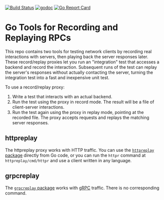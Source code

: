 [![Build Status](https://travis-ci.org/google/go-replayers.svg?branch=master)](https://travis-ci.org/google/go-replayers)
[![godoc](https://godoc.org/github.com/google/go-replayers?status.svg)](https://godoc.org/github.com/google/go-replayers)
[![Go Report Card](https://goreportcard.com/badge/github.com/google/go-replayers)](https://goreportcard.com/report/github.com/google/go-replayers)

# Go Tools for Recording and Replaying RPCs

This repo contains two tools for testing network clients by recording real
interactions with servers, then playing back the server responses later. These
record/replay proxies let you run an "integration" test that accesses a backend
and record the interaction. Subsequent runs of the test can replay the server's
responses without actually contacting the server, turning the integration test
into a fast and inexpensive unit test.

To use a record/replay proxy:

1. Write a test that interacts with an actual backend.
2. Run the test using the proxy in record mode. The result will be a file of
   client-server interactions.
3. Run the test again using the proxy in replay mode, pointing at the recorded file.
   The proxy accepts requests and replays the matching server responses.
   

## httpreplay


The httpreplay proxy works with HTTP traffic. You can use the [`httpreplay`
package](https://godoc.org/github.com/google/go-replayers/httpreplay)
directly from Go code, or you can run the `httpr` command at
`httpreplay/cmd/httpr` and use a client written in any language.

## grpcreplay

The [`grpcreplay` package](https://godoc.org/github.com/kylycht/go-replayers)
works with [gRPC](https://grpc.io) traffic. There is no corresponding command.

